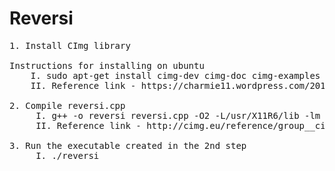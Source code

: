# Reversi

<pre>
1. Install CImg library

Instructions for installing on ubuntu
	I. sudo apt-get install cimg-dev cimg-doc cimg-examples
	II. Reference link - https://charmie11.wordpress.com/2014/03/03/install-cimg-library-on-ubuntu/

2. Compile reversi.cpp
     I. g++ -o reversi reversi.cpp -O2 -L/usr/X11R6/lib -lm -lpthread -lX11
     II. Reference link - http://cimg.eu/reference/group__cimg__overview.html

3. Run the executable created in the 2nd step
     I. ./reversi
</pre>